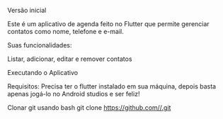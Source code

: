 Versão inicial

Este é um aplicativo de agenda feito no Flutter que permite gerenciar contatos como nome, telefone e e-mail.

Suas funcionalidades:

Listar, adicionar, editar e remover contatos

Executando o Aplicativo

Requisitos: Precisa ter o flutter instalado em sua máquina,
depois basta apenas jogá-lo no Android studios e ser feliz!

Clonar git usando bash
git clone https://github.com//.git
